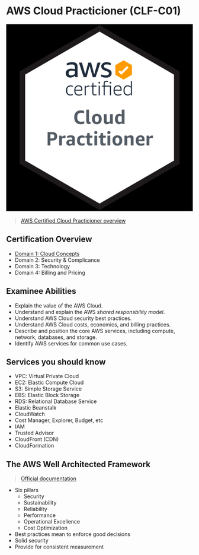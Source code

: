 # AWS Cloud Practicioner (CLF-C01)

![](2022-01-11-21-15-24.png)

> [AWS Certified Cloud Practicioner overview](https://aws.amazon.com/certification/certified-cloud-practitioner/)

## Certification Overview

* [Domain 1: Cloud Concepts](cloud-concepts.md)
* Domain 2: Security & Complicance
* Domain 3: Technology
* Domain 4: Billing and Pricing

## Examinee Abilities

* Explain the value of the AWS Cloud.
* Understand and explain the AWS _shared responsbility model_.
* Understand AWS Cloud security best practices.
* Understand AWS Cloud costs, economics, and billing practices.
* Describe and position the core AWS services, including compute, network, databases, and storage.
* Identify AWS services for common use cases.

## Services you should know

* VPC: Virtual Private Cloud
* EC2: Elastic Compute Cloud
* S3: Simple Storage Service
* EBS: Elastic Block Storage
* RDS: Relational Database Service
* Elastic Beanstalk
* CloudWatch
* Cost Manager, Explorer, Budget, etc
* IAM
* Trusted Advisor
* CloudFront (CDN)
* CloudFormation

## The AWS Well Architected Framework

> [Official documentation](https://aws.amazon.com/architecture/well-architected/?wa-lens-whitepapers.sort-by=item.additionalFields.sortDate&wa-lens-whitepapers.sort-order=desc)

* Six pillars
  * Security
  * Sustainability
  * Reliability
  * Performance
  * Operational Excellence
  * Cost Optimization
* Best practices mean to enforce good decisions
* Solid security
* Provide for consistent measurement

